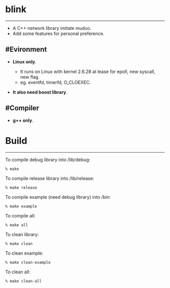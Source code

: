 # blink
-------
* A C++ network library imitate muduo.
* Add some features for personal preference.

#Evironment
-----------

* **Linux only**.
    * It runs on Linux with kernel 2.6.28 at lease for epoll, new syscall, new flag.
    * eg. eventfd, timerfd, O_CLOEXEC.

* **It also need boost library**.

#Compiler
---------

* **g++ only**.

# Build
-------

To compile debug library into /lib/debug:

    % make
    
To compile release library into /lib/release:

    % make release
    
To compile example (need debug library) into /bin:

    % make example
    
To compile all:

    % make all
    
To clean library:

    % make clean
    
To clean example:

    % make clean-example
    
To clean all:

    % make clean-all
